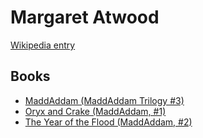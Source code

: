 # Margaret Atwood

[Wikipedia entry](https://en.wikipedia.org/wiki/Margaret_Atwood)

## Books

- [MaddAddam (MaddAddam Trilogy #3)](MaddAddam_MaddAddam_Trilogy_3.md)
- [Oryx and Crake (MaddAddam, #1)](Oryx_and_Crake_MaddAddam__1.md)
- [The Year of the Flood (MaddAddam, #2)](The_Year_of_the_Flood_MaddAddam__2.md)
